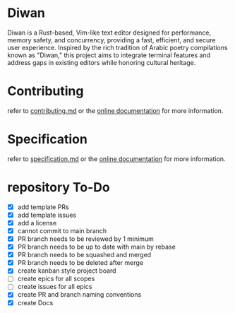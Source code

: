 # Diwan

Diwan is a Rust-based, Vim-like text editor designed for performance, memory safety, and concurrency,
providing a fast, efficient, and secure user experience. Inspired by the rich
tradition of Arabic poetry compilations known as "Diwan," this project aims to integrate terminal
features and address gaps in existing editors while honoring cultural heritage.

# Contributing

refer to [contributing.md](./docs/src/contributing.md) or the [online documentation](https://diwan-editor.github.io/Diwan/contributing.html) for more information.

# Specification

refer to [specification.md](./docs/src/specification.md) or the [online documentation](https://diwan-editor.github.io/Diwan/specification.html) for more information.

# repository To-Do
- [x] add template PRs
- [x] add template issues
- [x] add a license
- [x] cannot commit to main branch
- [x] PR branch needs to be reviewed by 1 minimum
- [x] PR branch needs to be up to date with main by rebase
- [x] PR branch needs to be squashed and merged
- [x] PR branch needs to be deleted after merge
- [x] create kanban style project board
- [ ] create epics for all scopes
- [ ] create issues for all epics
- [x] create PR and branch naming conventions
- [x] create Docs
